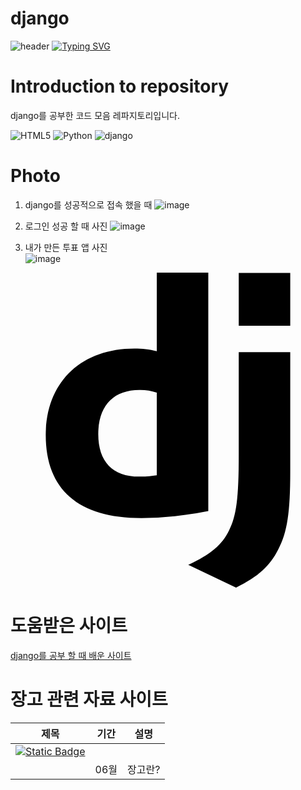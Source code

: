 # django

![header](https://capsule-render.vercel.app/api?type=egg&color=gradient&height=300&section=header&text=welcome%2&fontSize=50&desc=django%20프레임%20워크%20레파지토리)
[![Typing SVG](https://readme-typing-svg.demolab.com?font=Fira+Code&pause=1000&color=93BDF7&background=203AFF00&random=false&width=435&lines=My+name+is+kimganghyeon)](https://git.io/typing-svg)

# Introduction to repository 
django를 공부한 코드 모음 레파지토리입니다. <br>

![HTML5](https://img.shields.io/badge/HTML5-E34F26?style=flat-square&logo=html5&logoColor=white)
![Python](https://img.shields.io/badge/Python-3776AB?style=for-the-badge&logo=Python&logoColor=white)
![django](https://img.shields.io/badge/django-3776AB?style=for-the-badge&logo=django&logoColor=#092E20)


# Photo
 1. django를 성공적으로 접속 했을 때
![image](https://github.com/do04200611/django/assets/74278578/94770ea7-5a8a-42d1-b064-4b3ab164085f)
2. 로그인 성공 할 때 사진
![image](https://github.com/do04200611/django/assets/74278578/0422a804-251a-43d4-a3cb-0f6d687c5d66)

3. 내가 만든 투표 앱 사진<br>
![image](https://github.com/do04200611/django/assets/74278578/af0ac4a7-4ccd-47d8-b21b-028cadcd9e38)

<svg role="img" viewBox="0 0 24 24" xmlns="http://www.w3.org/2000/svg"><title>Django</title><path d="M11.146 0h3.924v18.166c-2.013.382-3.491.535-5.096.535-4.791 0-7.288-2.166-7.288-6.32 0-4.002 2.65-6.6 6.753-6.6.637 0 1.121.05 1.707.203zm0 9.143a3.894 3.894 0 00-1.325-.204c-1.988 0-3.134 1.223-3.134 3.365 0 2.09 1.096 3.236 3.109 3.236.433 0 .79-.025 1.35-.102V9.142zM21.314 6.06v9.098c0 3.134-.229 4.638-.917 5.937-.637 1.249-1.478 2.039-3.211 2.905l-3.644-1.733c1.733-.815 2.574-1.53 3.109-2.625.561-1.121.739-2.421.739-5.835V6.059h3.924zM17.39.021h3.924v4.026H17.39z"/></svg>


# 도움받은 사이트 <br>

<a href="https://docs.djangoproject.com/ko/5.0/intro">django를 공부 할 때 배운 사이트</a>

# 장고 관련 자료 사이트
  |제목                    |   기간         |                                       설명  |
  |------------------------|---------------|----------------------------------------------|
  |<a href="https://kim-kang-hyun.tistory.com/34"><img alt="Static Badge" src="https://img.shields.io/badge/django style=flat&logo=django&logoColor=%23092E20&logoSize=10&color=%23092E20">
</a>|06월|장고란?|


